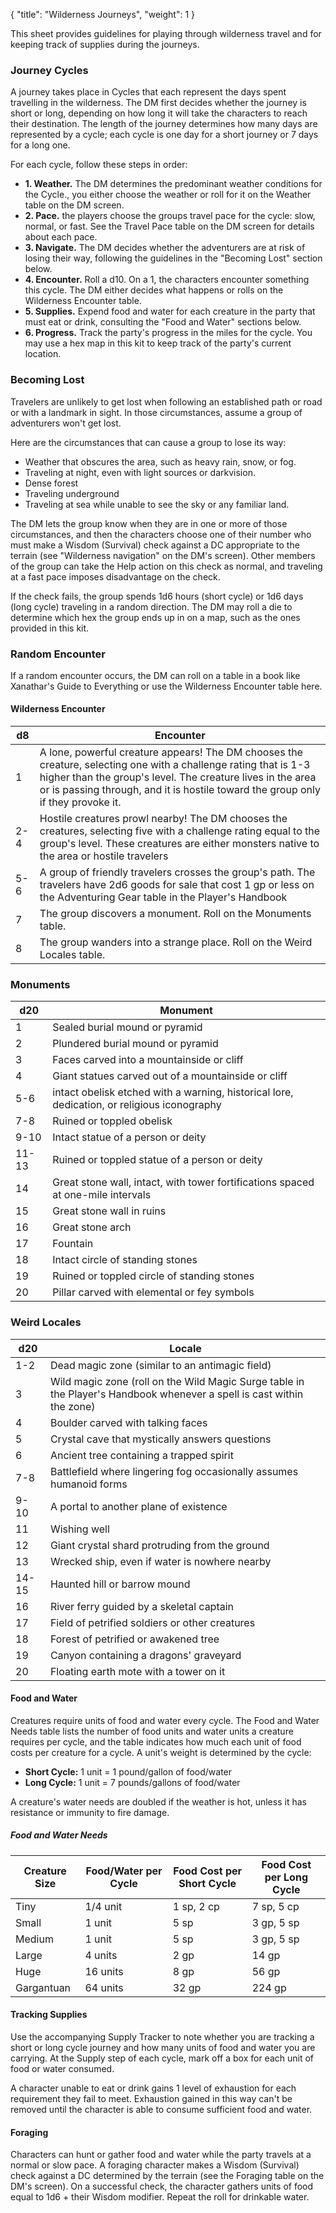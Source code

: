 {
  "title": "Wilderness Journeys",
  "weight": 1
}

This sheet provides guidelines for playing through wilderness travel and for keeping track of supplies during the journeys.

### Journey Cycles

A journey takes place in Cycles that each represent the days spent travelling in the wilderness. The DM first decides whether the journey is short or long, depending on how long it will take the characters to reach their destination. The length of the journey determines how many days are represented by a cycle; each cycle is one day for a short journey or 7 days for a long one.

For each cycle, follow these steps in order:

- <b>1. Weather.</b> The DM determines the predominant weather conditions for the Cycle., you either choose the weather or roll for it on the Weather table on the DM screen.
- <b>2. Pace.</b> the players choose the groups travel pace for the cycle: slow, normal, or fast. See the Travel Pace table on the DM screen for details about each pace.
- <b>3. Navigate.</b> The DM decides whether the adventurers are at risk of losing their way, following the guidelines in the "Becoming Lost" section below.
- <b>4. Encounter.</b> Roll a <wc-roll>d10</wc-roll>. On a 1, the characters encounter something this cycle. The DM either decides what happens or rolls on the Wilderness Encounter table.
- <b>5. Supplies.</b> Expend food and water for each creature in the party that must eat or drink, consulting the "Food and Water" sections below.
- <b>6. Progress.</b> Track the party's progress in the miles for the cycle. You may use a hex map in this kit to keep track of the party's current location.

### Becoming Lost

Travelers are unlikely to get lost when following an established path or road or with a landmark in sight. In those circumstances, assume a group of adventurers won't get lost.

Here are the circumstances that can cause a group to lose its way:

- Weather that obscures the area, such as heavy rain, snow, or fog.
- Traveling at night, even with light sources or <wc-fetch type="sense">darkvision</wc-fetch>.
- Dense forest
- Traveling underground
- Traveling at sea while unable to see the sky or any familiar land.

The DM lets the group know when they are in one or more of those circumstances, and then the characters choose one of their number who must make a Wisdom (<wc-fetch type="skill">Survival</wc-fetch>) check against a DC appropriate to the terrain (see "Wilderness navigation" on the DM's screen). Other members of the group can take the <wc-fetch type="action">Help</wc-fetch> action on this check as normal, and traveling at a fast pace imposes disadvantage on the check.

If the check fails, the group spends <wc-roll>1d6</wc-roll> hours (short cycle) or <wc-roll>1d6</wc-roll> days (long cycle) traveling in a random direction. The DM may roll a die to determine which hex the group ends up in on a map, such as the ones provided in this kit.

### Random Encounter

If a random encounter occurs, the DM can roll on a table in a book like Xanathar's Guide to Everything or use the Wilderness Encounter table here.

#### Wilderness Encounter

| <span class="text-center block">d8</span> | Encounter |
| - | - |
| <span class="text-center block">1</span> | A lone, powerful creature appears! The DM chooses the creature, selecting one with a challenge rating that is 1-3 higher than the group's level. The creature lives in the area or is passing through, and it is hostile toward the group only if they provoke it. |
| <span class="text-center block">2-4</span> | Hostile creatures prowl nearby! The DM chooses the creatures, selecting five with a challenge rating equal to the group's level. These creatures are either monsters native to the area or hostile travelers |
| <span class="text-center block">5-6</span> | A group of friendly travelers crosses the group's path. The travelers have <wc-roll>2d6</wc-roll> goods for sale that cost 1 gp or less on the Adventuring Gear table in the Player's Handbook |
| <span class="text-center block">7</span> | The group discovers a monument. Roll on the Monuments table. |
| <span class="text-center block">8</span> | The group wanders into a strange place. Roll on the Weird Locales table. |

### Monuments

| <span class="text-center block">d20</span> | Monument |
| - | - |
| <span class="text-center block">1</span> | Sealed burial mound or pyramid |
| <span class="text-center block">2</span> | Plundered burial mound or pyramid |
| <span class="text-center block">3</span> | Faces carved into a mountainside or cliff |
| <span class="text-center block">4</span> | Giant statues carved out of a mountainside or cliff |
| <span class="text-center block">5-6</span> | intact obelisk etched with a warning, historical lore, dedication, or religious iconography |
| <span class="text-center block">7-8</span> | Ruined or toppled obelisk |
| <span class="text-center block">9-10</span> | Intact statue of a person or deity |
| <span class="text-center block">11-13</span> | Ruined or toppled statue of a person or deity |
| <span class="text-center block">14</span> | Great stone wall, intact, with tower fortifications spaced at one-mile intervals |
| <span class="text-center block">15</span> | Great stone wall in ruins |
| <span class="text-center block">16</span> | Great stone arch |
| <span class="text-center block">17</span> | Fountain |
| <span class="text-center block">18</span> | Intact circle of standing stones |
| <span class="text-center block">19</span> | Ruined or toppled circle of standing stones |
| <span class="text-center block">20</span> | Pillar carved with elemental or fey symbols |

### Weird Locales

| <span class="text-center block">d20</span> | Locale |
| - | - |
| <span class="text-center block">1-2</span> | Dead magic zone (similar to an antimagic field) |
| <span class="text-center block">3</span> | Wild magic zone (roll on the Wild Magic Surge table in the Player's Handbook whenever a spell is cast within the zone) |
| <span class="text-center block">4</span> | Boulder carved with talking faces |
| <span class="text-center block">5</span> | Crystal cave that mystically answers questions |
| <span class="text-center block">6</span> | Ancient tree containing a trapped spirit |
| <span class="text-center block">7-8</span> | Battlefield where lingering fog occasionally assumes humanoid forms |
| <span class="text-center block">9-10</span> | A portal to another plane of existence |
| <span class="text-center block">11</span> | Wishing well |
| <span class="text-center block">12</span> | Giant crystal shard protruding from the ground |
| <span class="text-center block">13</span> | Wrecked ship, even if water is nowhere nearby |
| <span class="text-center block">14-15</span> | Haunted hill or barrow mound |
| <span class="text-center block">16</span> | River ferry guided by a skeletal captain |
| <span class="text-center block">17</span> | Field of <wc-fetch type="condition">petrified</wc-fetch> soldiers or other creatures |
| <span class="text-center block">18</span> | Forest of <wc-fetch type="condition">petrified</wc-fetch> or awakened tree |
| <span class="text-center block">19</span> | Canyon containing a dragons' graveyard |
| <span class="text-center block">20</span> | Floating earth mote with a tower on it |

#### Food and Water

Creatures require units of food and water every cycle. The Food and Water Needs table lists the number of food units and water units a creature requires per cycle, and the table indicates how much each unit of food costs per creature for a cycle. A unit's weight is determined by the cycle:

- <b>Short Cycle:</b> 1 unit = 1 pound/gallon of food/water
- <b>Long Cycle:</b> 1 unit = 7 pounds/gallons of food/water

A creature's water needs are doubled if the weather is hot, unless it has resistance or immunity to fire damage.

##### Food and Water Needs

| Creature Size | Food/Water per Cycle | Food Cost per Short Cycle | Food Cost per Long Cycle |
| - | - | - | - |
| Tiny | 1/4 unit | 1 sp, 2 cp | 7 sp, 5 cp |
| Small | 1 unit | 5 sp | 3 gp, 5 sp |
| Medium | 1 unit | 5 sp | 3 gp, 5 sp |
| Large | 4 units | 2 gp | 14 gp |
| Huge | 16 units | 8 gp | 56 gp |
| Gargantuan | 64 units | 32 gp | 224 gp |

#### Tracking Supplies

Use the accompanying Supply Tracker to note whether you are tracking a short or long cycle journey and how many units of food and water you are carrying. At the Supply step of each cycle, mark off a box for each unit of food or water consumed.

A character unable to eat or drink gains 1 level of <wc-fetch type="condition">exhaustion</wc-fetch> for each requirement they fail to meet. Exhaustion gained in this way can't be removed until the character is able to consume sufficient food and water.

#### Foraging

Characters can hunt or gather food and water while the party travels at a normal or slow pace. A foraging character makes a Wisdom (<wc-fetch type="skill">Survival</wc-fetch>) check against a DC determined by the terrain (see the Foraging table on the DM's screen). On a successful check, the character gathers units of food equal to <wc-roll>1d6</wc-roll> + their Wisdom modifier. Repeat the roll for drinkable water.